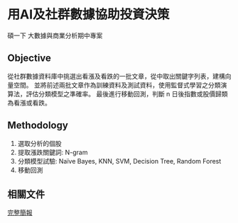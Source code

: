 # 用AI及社群數據協助投資決策
碩一下 大數據與商業分析期中專案

## Objective
從社群數據資料庫中挑選出看漲及看跌的一批文章，從中取出關鍵字列表，建構向量空間。
並將前述兩批文章作為訓練資料及測試資料，使用監督式學習之分類演算法，評估分類模型之準確率。
最後進行移動回測，判斷 n 日後指數或股價歸類為看漲或看跌。

## Methodology
1. 選取分析的個股
2. 提取漲跌關鍵詞: N-gram
3. 分類模型試驗: Naïve Bayes, KNN, SVM, Decision Tree, Random Forest
4. 移動回測




## 相關文件
[完整簡報](https://drive.google.com/file/d/1__Kf7AzFkkW-f3d0diaMkkcKDYl9DHFA/view?usp=sharing)